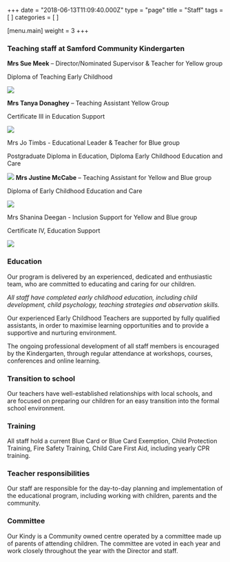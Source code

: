 +++
date = "2018-06-13T11:09:40.000Z"
type = "page"
title = "Staff"
tags = [ ]
categories = [ ]

[menu.main]
weight = 3
+++

### Teaching staff at Samford Community Kindergarten

**Mrs Sue Meek** – Director/Nominated Supervisor & Teacher for Yellow group

Diploma of Teaching Early Childhood

![](/uploads/555A6168.JPG)

**Mrs Tanya Donaghey** – Teaching Assistant Yellow Group

Certificate III in Education Support

![](/uploads/555A6162.JPG)

Mrs Jo Timbs - Educational Leader & Teacher for Blue group

Postgraduate Diploma in Education, Diploma Early Childhood Education and Care

![](/uploads/jo-timbs.jpg)
**Mrs Justine McCabe** – Teaching Assistant for Yellow and Blue group

Diploma of Early Childhood Education and Care

![](/uploads/555A7680.JPG)

Mrs Shanina Deegan - Inclusion Support for Yellow and Blue group

Certificate IV, Education Support

![](/uploads/shanina_deegan.jpg)

### Education

Our program is delivered by an experienced, dedicated and enthusiastic team, who are committed to educating and caring for our children.

*All staff have completed early childhood education, including child development, child psychology, teaching strategies and observation skills.*

Our experienced Early Childhood Teachers are supported by fully qualified assistants, in order to maximise learning opportunities and to provide a supportive and nurturing environment.

The ongoing professional development of all staff members is encouraged by the Kindergarten, through regular attendance at workshops, courses, conferences and online learning.

### Transition to school

Our teachers have well-established relationships with local schools, and are focused on preparing our children for an easy transition into the formal school environment.

### Training

All staff hold a current Blue Card or Blue Card Exemption, Child Protection Training, Fire Safety Training, Child Care First Aid, including yearly CPR training.

### Teacher responsibilities

Our staff are responsible for the day-to-day planning and implementation of the educational program, including working with children, parents and the community.

### Committee

Our Kindy is a Community owned centre operated by a committee made up of parents of attending children. The committee are voted in each year and work closely throughout the year with the Director and staff.
